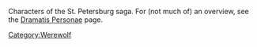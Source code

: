 Characters of the St. Petersburg saga. For (not much of) an overview,
see the [Dramatis Personae](Dramatis_Personae "wikilink") page.

[Category:Werewolf](Category:Werewolf "wikilink")
